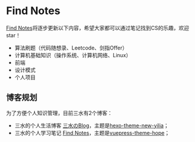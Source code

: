 # Find Notes

[Find Notes](https://findn.cn/)将逐步更新以下内容，希望大家都可以通过笔记找到CS的乐趣，欢迎star！

- 算法刷题（代码随想录、Leetcode、剑指Offer）
- 计算机基础知识（操作系统、计算机网络、Linux）
- 前端
- 设计模式
- 个人项目

## 博客规划

为了方便个人知识管理，目前三水有2个博客：

- 三水的个人生活博客 [三水のBlog](https://sanshui.findn.cn/)，主题是[hexo-theme-new-yilia](https://github.com/jackhanyuan/hexo-theme-new-yilia)；
- 三水的个人学习笔记  [Find Notes](https://findn.cn/)，主题是[vuepress-theme-hope](https://github.com/vuepress-theme-hope/vuepress-theme-hope)；
